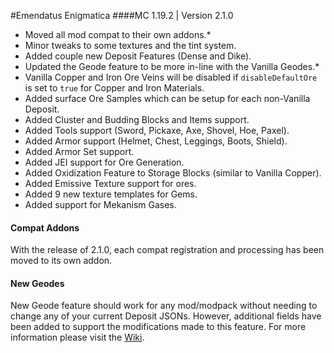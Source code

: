 #Emendatus Enigmatica
####MC 1.19.2 | Version 2.1.0

* Moved all mod compat to their own addons.*
* Minor tweaks to some textures and the tint system.
* Added couple new Deposit Features (Dense and Dike).
* Updated the Geode feature to be more in-line with the Vanilla Geodes.*
* Vanilla Copper and Iron Ore Veins will be disabled if `disableDefaultOre` is set to `true` for Copper and Iron Materials.
* Added surface Ore Samples which can be setup for each non-Vanilla Deposit.
* Added Cluster and Budding Blocks and Items support.
* Added Tools support (Sword, Pickaxe, Axe, Shovel, Hoe, Paxel).
* Added Armor support (Helmet, Chest, Leggings, Boots, Shield).
* Added Armor Set support.
* Added JEI support for Ore Generation.
* Added Oxidization Feature to Storage Blocks (similar to Vanilla Copper).
* Added Emissive Texture support for ores.
* Added 9 new texture templates for Gems.
* Added support for Mekanism Gases.

#### Compat Addons
With the release of 2.1.0, each compat registration and processing has been moved to its own addon.

#### New Geodes
New Geode feature should work for any mod/modpack without needing to change any of your current Deposit JSONs. 
However, additional fields have been added to support the modifications made to this feature.
For more information please visit the [Wiki](https://emendatus-enigmatica.gitbook.io/emendatus-enigmatica-v2-wiki/).